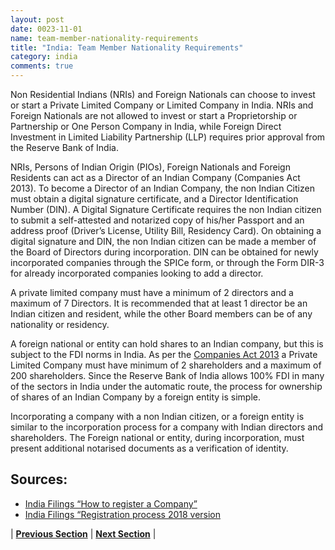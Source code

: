 ```yaml
---
layout: post
date: 0023-11-01
name: team-member-nationality-requirements
title: "India: Team Member Nationality Requirements"
category: india
comments: true
---
```


Non Residential Indians (NRIs) and Foreign Nationals can choose to invest or start a Private Limited Company or Limited Company in India. NRIs and Foreign Nationals are not allowed to invest or start a Proprietorship or Partnership or One Person Company in India, while Foreign Direct Investment in Limited Liability Partnership (LLP) requires prior approval from the Reserve Bank of India.

NRIs, Persons of Indian Origin (PIOs), Foreign Nationals and Foreign Residents can act as a Director of an Indian Company (Companies Act 2013). To become a Director of an Indian Company, the non Indian Citizen must obtain a digital signature certificate, and a Director Identification Number (DIN). A Digital Signature Certificate requires the non Indian citizen to submit a self-attested and notarized copy of his/her Passport and an address proof (Driver’s License, Utility Bill, Residency Card). On obtaining a digital signature and DIN, the non Indian citizen can be made a member of the Board of Directors during incorporation.
DIN can be obtained for newly incorporated companies through the SPICe form, or through the Form DIR-3 for already incorporated companies looking to add a director.

A private limited company must have a minimum of 2 directors and a maximum of 7 Directors. It is recommended that at least 1 director be an Indian citizen and resident, while the other Board members can be of any nationality or residency.

A foreign national or entity can hold shares to an Indian company, but this is subject to the FDI norms in India. As per the [Companies Act 2013](http://www.mca.gov.in/Ministry/pdf/CompaniesAct2013.pdf) a Private Limited Company must have minimum of 2 shareholders and a maximum of 200 shareholders. Since the Reserve Bank of India allows 100% FDI in many of the sectors in India under the automatic route, the process for ownership of shares of an Indian Company by a foreign entity is simple.

Incorporating a company with a non Indian citizen, or a foreign entity is similar to the incorporation process for a company with Indian directors and shareholders. The Foreign national or entity, during incorporation, must present additional notarised documents as a verification of identity. 

Sources: 
---
- [India Filings “How to register a Company”](https://www.indiafilings.com/learn/indian-company-registration/)
- [India Filings “Registration process 2018 version](https://www.indiafilings.com/learn/company-registration-process-2018-version/)



| **[Previous Section]( https://neo-project.github.io/global-blockchain-compliance-hub//india/india-registry-requirements.html)** | **[Next Section]( https://neo-project.github.io/global-blockchain-compliance-hub//india/india-tax-and-auditing-requirements.html)** |
